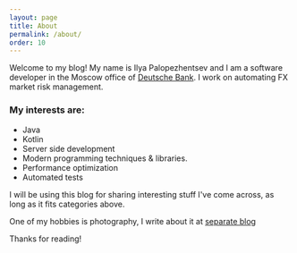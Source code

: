 ```yaml
---
layout: page
title: About
permalink: /about/
order: 10
---
```

Welcome to my blog! My name is Ilya Palopezhentsev and I am a software developer in the Moscow office of [Deutsche Bank](http://db.com). I work on automating FX market risk management.

### My interests are:
* Java
* Kotlin
* Server side development
* Modern programming techniques & libraries. 
* Performance optimization
* Automated tests

I will be using this blog for sharing interesting stuff I've come across, as long as it fits categories above.


One of my hobbies is photography, I write about it at [separate blog](https://ipalopezhentsev.github.io/photo)


Thanks for reading!
